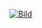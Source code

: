 [![Bild](https://res.cloudinary.com/luggs/image/upload/w_90/v1620918480/GBS/web_farbe_gbssg_small.png)](https://www.gbssg.ch)